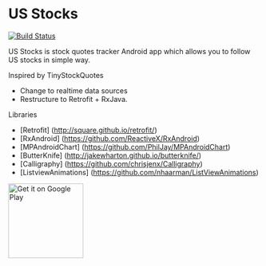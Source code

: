 # US Stocks
[![Build Status](https://travis-ci.org/ccjeng/US-Stocks.svg?branch=master)](https://travis-ci.org/ccjeng/US-Stocks)

US Stocks is stock quotes tracker Android app which allows you to follow US stocks in simple way. 

Inspired by TinyStockQuotes
* Change to realtime data sources
* Restructure to Retrofit + RxJava.

Libraries
* [Retrofit] (http://square.github.io/retrofit/)
* [RxAndroid] (https://github.com/ReactiveX/RxAndroid)
* [MPAndroidChart] (https://github.com/PhilJay/MPAndroidChart)
* [ButterKnife] (http://jakewharton.github.io/butterknife/)
* [Calligraphy] (https://github.com/chrisjenx/Calligraphy)
* [ListviewAnimations] (https://github.com/nhaarman/ListViewAnimations)

<a href="https://play.google.com/store/apps/details?id=com.ccjeng.stock&utm_source=global_co&utm_medium=prtnr&utm_content=Mar2515&utm_campaign=PartBadge&pcampaignid=MKT-Other-global-all-co-prtnr-py-PartBadge-Mar2515-1"><img alt="Get it on Google Play" src="https://play.google.com/intl/en_us/badges/images/generic/en-play-badge.png" width="150"/></a>
